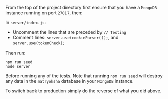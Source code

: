 From the top of the project directory first ensure that you have a `MongoDB` instance running on port `27017`, then:

In `server/index.js`:
* Uncomment the lines that are preceded by `// Testing`
* Comment lines: `server.use(cookieParser());`, and `server.use(tokenCheck);`

Then run:

`npm run seed`\
`node server`

Before running any of the tests. Note that running `npm run seed` will destroy any data in the `matryoksha` database in your `MongoDB` instance.

To switch back to production simply do the reverse of what you did above.